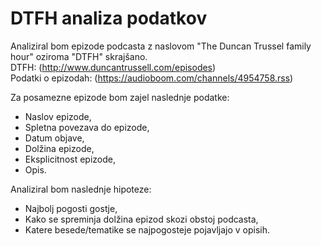 # DTFH analiza podatkov

Analiziral bom epizode podcasta z naslovom "The Duncan Trussel family hour" oziroma "DTFH" skrajšano.  
DTFH: (http://www.duncantrussell.com/episodes)  
Podatki o epizodah: (https://audioboom.com/channels/4954758.rss)  

Za posamezne epizode bom zajel naslednje podatke:
* Naslov epizode,
* Spletna povezava do epizode,
* Datum objave,
* Dolžina epizode,
* Eksplicitnost epizode,
* Opis.

Analiziral bom naslednje hipoteze:
* Najbolj pogosti gostje,
* Kako se spreminja dolžina epizod skozi obstoj podcasta,
* Katere besede/tematike se najpogosteje pojavljajo v opisih.